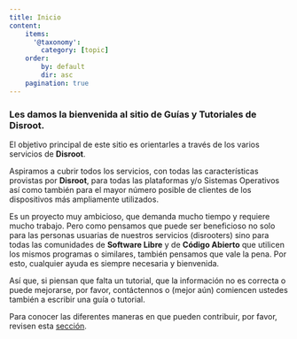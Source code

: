 ```yaml
---
title: Inicio
content:
    items:
      '@taxonomy':
        category: [topic]
    order:
        by: default
        dir: asc
    pagination: true
---
```


### Les damos la bienvenida al sitio de Guías y Tutoriales de Disroot.

El objetivo principal de este sitio es orientarles a través de los varios servicios de **Disroot**.

Aspiramos a cubrir todos los servicios, con todas las características provistas por **Disroot**, para todas las plataformas y/o Sistemas Operativos así como también para el mayor número posible de clientes de los dispositivos más ampliamente utilizados.

Es un proyecto muy ambicioso, que demanda mucho tiempo y requiere mucho trabajo. Pero como pensamos que puede ser beneficioso no solo para las personas usuarias de nuestros servicios (disrooters) sino para todas las comunidades de **Software Libre** y de **Código Abierto** que utilicen los mismos programas o similares, también pensamos que vale la pena. Por esto, cualquier ayuda es siempre necesaria y bienvenida.

Así que, si piensan que falta un tutorial, que la información no es correcta o puede mejorarse, por favor, contáctennos o (mejor aún) comiencen ustedes también a escribir una guía o tutorial.

Para conocer las diferentes maneras en que pueden contribuir, por favor, revisen esta [sección](/contribute).
